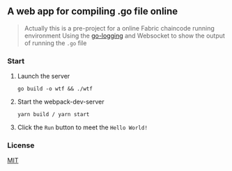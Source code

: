 ## A web app for compiling .go file online
> Actually this is a pre-project for a online Fabric chaincode running environment
Using the [go-logging](https://github.com/op/go-logging) and Websocket to show the output of running the `.go` file
### Start
1. Launch the server
    ```
    go build -o wtf && ./wtf
    ```
2. Start the webpack-dev-server
    ```
    yarn build / yarn start
    ```
3. Click the `Run` button to meet the `Hello World!`
### License
[MIT](https://tldrlegal.com/license/mit-license)
